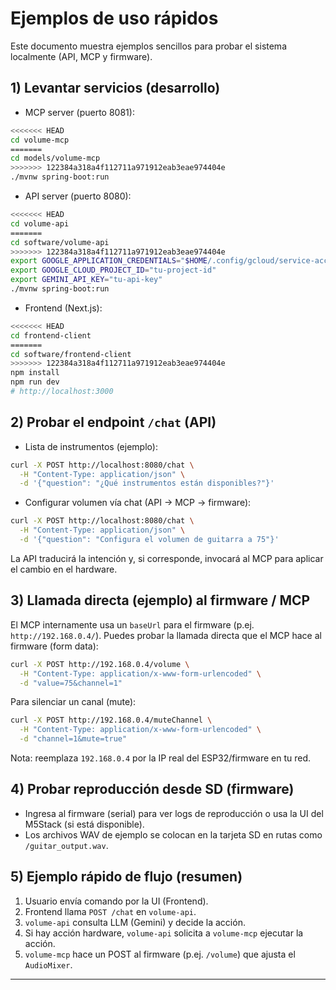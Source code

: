 # Ejemplos de uso rápidos

Este documento muestra ejemplos sencillos para probar el sistema localmente (API, MCP y firmware).

## 1) Levantar servicios (desarrollo)

- MCP server (puerto 8081):

```bash
<<<<<<< HEAD
cd volume-mcp
=======
cd models/volume-mcp
>>>>>>> 122384a318a4f112711a971912eab3eae974404e
./mvnw spring-boot:run
```

- API server (puerto 8080):

```bash
<<<<<<< HEAD
cd volume-api
=======
cd software/volume-api
>>>>>>> 122384a318a4f112711a971912eab3eae974404e
export GOOGLE_APPLICATION_CREDENTIALS="$HOME/.config/gcloud/service-account-key.json"
export GOOGLE_CLOUD_PROJECT_ID="tu-project-id"
export GEMINI_API_KEY="tu-api-key"
./mvnw spring-boot:run
```

- Frontend (Next.js):

```bash
<<<<<<< HEAD
cd frontend-client
=======
cd software/frontend-client
>>>>>>> 122384a318a4f112711a971912eab3eae974404e
npm install
npm run dev
# http://localhost:3000
```

## 2) Probar el endpoint `/chat` (API)

- Lista de instrumentos (ejemplo):

```bash
curl -X POST http://localhost:8080/chat \
  -H "Content-Type: application/json" \
  -d '{"question": "¿Qué instrumentos están disponibles?"}'
```

- Configurar volumen vía chat (API -> MCP -> firmware):

```bash
curl -X POST http://localhost:8080/chat \
  -H "Content-Type: application/json" \
  -d '{"question": "Configura el volumen de guitarra a 75"}'
```

La API traducirá la intención y, si corresponde, invocará al MCP para aplicar el cambio en el hardware.

## 3) Llamada directa (ejemplo) al firmware / MCP

El MCP internamente usa un `baseUrl` para el firmware (p.ej. `http://192.168.0.4/`). Puedes probar la llamada directa que el MCP hace al firmware (form data):

```bash
curl -X POST http://192.168.0.4/volume \
  -H "Content-Type: application/x-www-form-urlencoded" \
  -d "value=75&channel=1"
```

Para silenciar un canal (mute):

```bash
curl -X POST http://192.168.0.4/muteChannel \
  -H "Content-Type: application/x-www-form-urlencoded" \
  -d "channel=1&mute=true"
```

Nota: reemplaza `192.168.0.4` por la IP real del ESP32/firmware en tu red.

## 4) Probar reproducción desde SD (firmware)

- Ingresa al firmware (serial) para ver logs de reproducción o usa la UI del M5Stack (si está disponible).
- Los archivos WAV de ejemplo se colocan en la tarjeta SD en rutas como `/guitar_output.wav`.

## 5) Ejemplo rápido de flujo (resumen)

1. Usuario envía comando por la UI (Frontend).
2. Frontend llama `POST /chat` en `volume-api`.
3. `volume-api` consulta LLM (Gemini) y decide la acción.
4. Si hay acción hardware, `volume-api` solicita a `volume-mcp` ejecutar la acción.
5. `volume-mcp` hace un POST al firmware (p.ej. `/volume`) que ajusta el `AudioMixer`.

---
